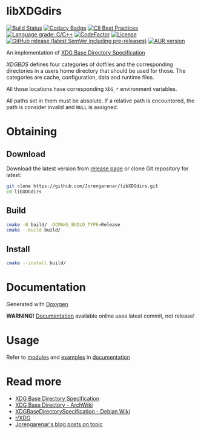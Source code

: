 libXDGdirs
==========

[![Build Status](https://travis-ci.com/Jorengarenar/libXDGdirs.svg?branch=master)](https://travis-ci.com/Jorengarenar/libXDGdirs)
[![Codacy Badge](https://app.codacy.com/project/badge/Grade/547fc2ec9e314ad593c14d84a7d4fab5)](https://www.codacy.com/gh/Jorengarenar/libXDGdirs/dashboard?utm_source=github.com&amp;utm_medium=referral&amp;utm_content=Jorengarenar/libXDGdirs&amp;utm_campaign=Badge_Grade)
[![CII Best Practices](https://bestpractices.coreinfrastructure.org/projects/4532/badge)](https://bestpractices.coreinfrastructure.org/projects/4532)
[![Language grade: C/C++](https://img.shields.io/lgtm/grade/cpp/g/Jorengarenar/libXDGdirs.svg?logo=lgtm&logoWidth=18)](https://lgtm.com/projects/g/Jorengarenar/libXDGdirs/context:cpp)
[![CodeFactor](https://www.codefactor.io/repository/github/jorengarenar/libxdgdirs/badge)](https://www.codefactor.io/repository/github/jorengarenar/libxdgdirs)
[![License](https://img.shields.io/github/license/Jorengarenar/libXDGdirs)](https://github.com/Jorengarenar/libXDGdirs/blob/master/LICENSE)
[![GitHub release (latest SemVer including pre-releases)](https://img.shields.io/github/v/release/Jorengarenar/libXDGdirs?include_prereleases&sort=semver)](https://github.com/Jorengarenar/libXDGdirs/releases)
[![AUR version](https://img.shields.io/aur/version/libxdgdirs)](https://aur.archlinux.org/packages/libxdgdirs)

An implementation of [XDG Base Directory Specification](https://specifications.freedesktop.org/basedir-spec/basedir-spec-latest.html)

_XDGBDS_ defines four categories of dotfiles and the corresponding directories in a users
home directory that should be used for those. The categories are cache,
configuration, data and runtime files.

All those locations have corresponding `XDG_*` environment variables.

All paths set in them must be absolute. If a relative path is encountered,
the path is consider invalid and `NULL` is assigned.

# Obtaining

## Download

Download the latest version from [release page](https://github.com/Jorengarenar/libXDGdirs/releases)
or clone Git repository for latest:
```sh
git clone https://github.com/Jorengarenar/libXDGdirs.git
cd libXDGdirs
```

## Build
```sh
cmake -B build/ -DCMAKE_BUILD_TYPE=Release
cmake --build build/
```

## Install
```sh
cmake --install build/
```

# Documentation

Generated with [Doxygen](https://www.doxygen.nl)

**WARNING!** [Documentation](https://jorengarenar.github.io/libXDGdirs) available
online uses latest commit, not release!

# Usage

Refer to [modules](https://jorengarenar.github.io/libXDGdirs/modules.html) and
[examples](https://jorengarenar.github.io/libXDGdirs/examples.html) in [documentation](https://joren.ga/libXDGdirs)
# Read more

* [XDG Base Directory Specification](https://specifications.freedesktop.org/basedir-spec/basedir-spec-latest.html)
* [XDG Base Directory - ArchWiki](https://wiki.archlinux.org/index.php/XDG_Base_Directory)
* [XDGBaseDirectorySpecification - Debian Wiki](https://wiki.debian.org/XDGBaseDirectorySpecification)
* [r/XDG](https://www.reddit.com/r/XDG)
* [Jorengarenar's blog posts on topic](https://jorengarenar.github.io/blog/tags/#xdg)
